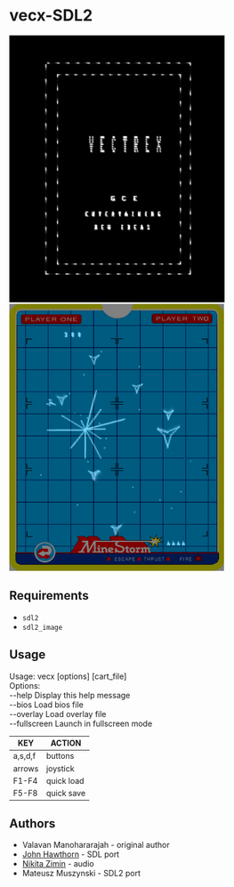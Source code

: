 vecx-SDL2
====

![Vectrex Loading Screen](screenshot0.png) ![Star Trek](screenshot1.png)

Requirements
------------
* `sdl2`
* `sdl2_image`

Usage
-----

Usage: vecx [options] [cart_file]  
Options:  
  --help            Display this help message  
  --bios <file>     Load bios file  
  --overlay <file>  Load overlay file  
  --fullscreen      Launch in fullscreen mode

KEY     | ACTION
------- | ------
a,s,d,f | buttons
arrows  | joystick
F1-F4   | quick load
F5-F8   | quick save

Authors
-------

* Valavan Manohararajah - original author
* [John Hawthorn](https://twitter.com/jhawthorn) - SDL port
* [Nikita Zimin](https://twitter.com/nzeemin) - audio
* Mateusz Muszynski - SDL2 port


